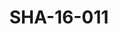 ---
pid: SHA-16-011
title: SHA-16-011
language: en
collection: Sharhabil Ahmed
original_label: 
rights: Sharhabil Ahmed
location_of_original: Sharhabil Ahmed
photographer_or_studio: 
scanned_from: photograph 10.1 by 15.1
_date: '2001'
location: Egypt, Cairo
description: Crowd at Sharhabil Ahmed concert
additional_notes: 
permission_display: 'yes'
on_server: 'no'
on_website: 'no'
permalink: /archive/en/sha-16-011.html
layout: photo-page
---